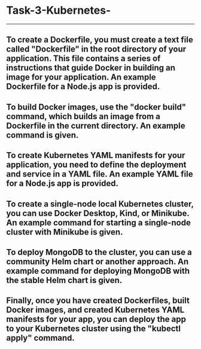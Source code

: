 # Task-3-Kubernetes-
---
To create a Dockerfile, you must create a text file called "Dockerfile" in the root directory of your application. This file contains a series of instructions that guide Docker in building an image for your application. An example Dockerfile for a Node.js app is provided.
---
To build Docker images, use the "docker build" command, which builds an image from a Dockerfile in the current directory. An example command is given.
---
To create Kubernetes YAML manifests for your application, you need to define the deployment and service in a YAML file. An example YAML file for a Node.js app is provided.
---
To create a single-node local Kubernetes cluster, you can use Docker Desktop, Kind, or Minikube. An example command for starting a single-node cluster with Minikube is given.
---
To deploy MongoDB to the cluster, you can use a community Helm chart or another approach. An example command for deploying MongoDB with the stable Helm chart is given.
---
Finally, once you have created Dockerfiles, built Docker images, and created Kubernetes YAML manifests for your app, you can deploy the app to your Kubernetes cluster using the "kubectl apply" command.
---

